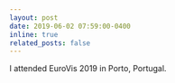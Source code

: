 ```yaml
---
layout: post
date: 2019-06-02 07:59:00-0400
inline: true
related_posts: false
---
```

I attended EuroVis 2019 in Porto, Portugal.